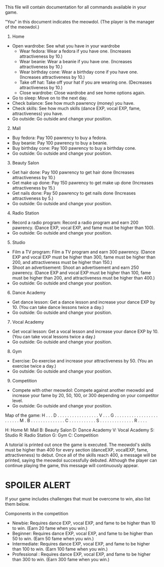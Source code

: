 This file will contain documentation for all commands available in your game.

"You" in this document indicates the meowdol. (The player is the manager of the meowdol.)

1. Home
- Open wardrobe: See what you have in your wardrobe
  - Wear fedora: Wear a fedora if you have one. (Increases attractiveness by 10.)
  - Wear beanie: Wear a beanie if you have one. (Increases attractiveness by 10.)
  - Wear birthday cone: Wear a birthday cone if you have one. (Increases attractiveness by 10.)
  - Take off hat: Take off your hat if you are wearing one. (Decreases attractiveness by 10.)
  - Close wardrobe: Close wardrobe and see home options again.
- Go to sleep: Move on to the next day.
- Check balance: See how much pawrency (money) you have.
- Check skills: See how much skills (dance EXP, vocal EXP, fame, attractiveness) you have.
- Go outside: Go outside and change your position.

2. Mall
- Buy fedora: Pay 100 pawrency to buy a fedora.
- Buy beanie: Pay 100 pawrency to buy a beanie.
- Buy birthday cone: Pay 100 pawrency to buy a birthday cone.
- Go outside: Go outside and change your position.

3. Beauty Salon
- Get hair done: Pay 100 pawrency to get hair done (Increases attractiveness by 10.)
- Get make up done: Pay 150 pawrency to get make up done (Increases attractiveness by 15.)
- Get nails done: Pay 50 pawrency to get nails done (Increases attractiveness by 5.)
- Go outside: Go outside and change your position.

4. Radio Station
- Record a radio program: Record a radio program and earn 200 pawrency. (Dance EXP, vocal EXP, and fame must be higher than 100).
- Go outside: Go outside and change your position.

5. Studio
- Film a TV program: Film a TV program and earn 300 pawrency. (Dance EXP and vocal EXP must be higher than 300, fame must be higher than 200, and attractiveness must be higher than 150.)
- Shoot an advertisement: Shoot an advertisement and earn 250 pawrency. (Dance EXP and vocal EXP must be higher than 100, fame must be higher than 200, and attractiveness must be higher than 400.)
- Go outside: Go outside and change your position.

6. Dance Academy
- Get dance lesson: Get a dance lesson and increase your dance EXP by 10. (You can take dance lessons twice a day.)
- Go outside: Go outside and change your position.

7. Vocal Academy
- Get vocal lesson: Get a vocal lesson and increase your dance EXP by 10. (You can take vocal lessons twice a day.)
- Go outside: Go outside and change your position.

8. Gym
- Exercise: Do exercise and increase your attractiveness by 50. (You an exercise twice a day.)
- Go outside: Go outside and change your position.

9. Competition
- Compete with other meowdol: Compete against another meowdol and increase your fame by 20, 50, 100, or 300 depending on your competitor level.
- Go outside: Go outside and change your position.

Map of the game:
H . . . D . . . . .
. . . . . . . . . . 
. . V . . . G . . . 
. . . . . . . . . . 
. . . . . . . . . . 
. M . B . . . . . . 
. . . . . . . . C . 
. . . . . . . . . . 
S . . . . . . . . . 
. . . . . R . . . . 

H: Home
M: Mall
B: Beauty Salon
D: Dance Academy
V: Vocal Academy
S: Studio
R: Radio Station
G: Gym
C: Competition

A tutorial is printed out once the game is executed.
The meowdol's skills must be higher than 400 for every section (danceEXP, vocalEXP, fame, attractiveness) to debut.
Once all of the skills reach 400, a message will be printed, saying the meowdol successfully debuted.
Although the player can continue playing the game, this message will continuously appear.

# SPOILER ALERT

If your game includes challenges that must be overcome to win, also list them below.

Components in the competition
- Newbie: Requires dance EXP, vocal EXP, and fame to be higher than 10 to win. (Earn 20 fame when you win.)
- Beginner: Requires dance EXP, vocal EXP, and fame to be higher than 50 to win. (Earn 50 fame when you win.)
- Intermediate: Requires dance EXP, vocal EXP, and fame to be higher than 100 to win. (Earn 100 fame when you win.)
- Professional : Requires dance EXP, vocal EXP, and fame to be higher than 300 to win. (Earn 300 fame when you win.)